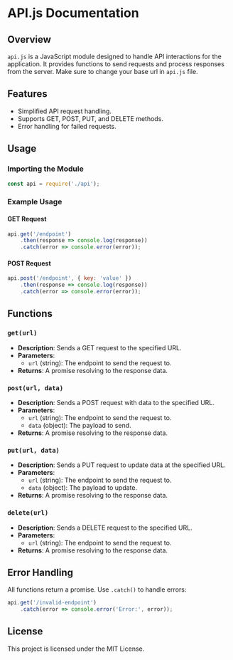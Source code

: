 # API.js Documentation

## Overview
`api.js` is a JavaScript module designed to handle API interactions for the application. It provides functions to send requests and process responses from the server.
Make sure to change your base url in `api.js` file.

## Features
- Simplified API request handling.
- Supports GET, POST, PUT, and DELETE methods.
- Error handling for failed requests.

## Usage

### Importing the Module
```javascript
const api = require('./api');
```

### Example Usage
#### GET Request
```javascript
api.get('/endpoint')
    .then(response => console.log(response))
    .catch(error => console.error(error));
```

#### POST Request
```javascript
api.post('/endpoint', { key: 'value' })
    .then(response => console.log(response))
    .catch(error => console.error(error));
```

## Functions

### `get(url)`
- **Description**: Sends a GET request to the specified URL.
- **Parameters**: 
    - `url` (string): The endpoint to send the request to.
- **Returns**: A promise resolving to the response data.

### `post(url, data)`
- **Description**: Sends a POST request with data to the specified URL.
- **Parameters**: 
    - `url` (string): The endpoint to send the request to.
    - `data` (object): The payload to send.
- **Returns**: A promise resolving to the response data.

### `put(url, data)`
- **Description**: Sends a PUT request to update data at the specified URL.
- **Parameters**: 
    - `url` (string): The endpoint to send the request to.
    - `data` (object): The payload to update.
- **Returns**: A promise resolving to the response data.

### `delete(url)`
- **Description**: Sends a DELETE request to the specified URL.
- **Parameters**: 
    - `url` (string): The endpoint to send the request to.
- **Returns**: A promise resolving to the response data.

## Error Handling
All functions return a promise. Use `.catch()` to handle errors:
```javascript
api.get('/invalid-endpoint')
    .catch(error => console.error('Error:', error));
```

## License
This project is licensed under the MIT License.
